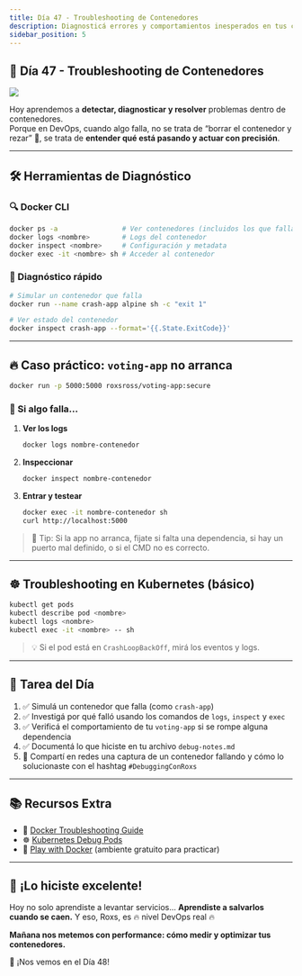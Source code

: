 ```yaml
---
title: Día 47 - Troubleshooting de Contenedores
description: Diagnosticá errores y comportamientos inesperados en tus contenedores
sidebar_position: 5
---
```


## 🐛 Día 47 - Troubleshooting de Contenedores

![](../../static/images/banner/7.png)

Hoy aprendemos a **detectar, diagnosticar y resolver** problemas dentro de contenedores.  
Porque en DevOps, cuando algo falla, no se trata de “borrar el contenedor y rezar” 🙏, se trata de **entender qué está pasando y actuar con precisión**.

---

## 🛠️ Herramientas de Diagnóstico

### 🔍 Docker CLI

```bash
docker ps -a                # Ver contenedores (incluidos los que fallaron)
docker logs <nombre>        # Logs del contenedor
docker inspect <nombre>     # Configuración y metadata
docker exec -it <nombre> sh # Acceder al contenedor
````

### 🧪 Diagnóstico rápido

```bash
# Simular un contenedor que falla
docker run --name crash-app alpine sh -c "exit 1"

# Ver estado del contenedor
docker inspect crash-app --format='{{.State.ExitCode}}'
```

---

## 🔥 Caso práctico: `voting-app` no arranca

```bash
docker run -p 5000:5000 roxsross/voting-app:secure
```

### 🧯 Si algo falla...

1. **Ver los logs**

   ```bash
   docker logs nombre-contenedor
   ```

2. **Inspeccionar**

   ```bash
   docker inspect nombre-contenedor
   ```

3. **Entrar y testear**

   ```bash
   docker exec -it nombre-contenedor sh
   curl http://localhost:5000
   ```

> 🧠 Tip: Si la app no arranca, fijate si falta una dependencia, si hay un puerto mal definido, o si el CMD no es correcto.

---

## ☸️ Troubleshooting en Kubernetes (básico)

```bash
kubectl get pods
kubectl describe pod <nombre>
kubectl logs <nombre>
kubectl exec -it <nombre> -- sh
```

> 💡 Si el pod está en `CrashLoopBackOff`, mirá los eventos y logs.

---

## 📝 Tarea del Día

1. ✅ Simulá un contenedor que falla (como `crash-app`)
2. ✅ Investigá por qué falló usando los comandos de `logs`, `inspect` y `exec`
3. ✅ Verificá el comportamiento de tu `voting-app` si se rompe alguna dependencia
4. ✅ Documentá lo que hiciste en tu archivo `debug-notes.md`
5. 📸 Compartí en redes una captura de un contenedor fallando y cómo lo solucionaste
   con el hashtag `#DebuggingConRoxs`

---

## 📚 Recursos Extra

* 🐳 [Docker Troubleshooting Guide](https://docs.docker.com/config/containers/logging/troubleshoot/)
* ☸️ [Kubernetes Debug Pods](https://kubernetes.io/docs/tasks/debug/debug-application/debug-running-pod/)
* 🧰 [Play with Docker](https://labs.play-with-docker.com/) (ambiente gratuito para practicar)

---

## 🎉 ¡Lo hiciste excelente!

Hoy no solo aprendiste a levantar servicios...
**Aprendiste a salvarlos cuando se caen.**
Y eso, Roxs, es 🔥 nivel DevOps real 🔥

**Mañana nos metemos con performance: cómo medir y optimizar tus contenedores.**

🚀 ¡Nos vemos en el Día 48!

